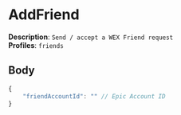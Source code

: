 # AddFriend

**Description**: `Send / accept a WEX Friend request` \
**Profiles**: `friends`

## Body

```js
{
    "friendAccountId": "" // Epic Account ID
}
```
